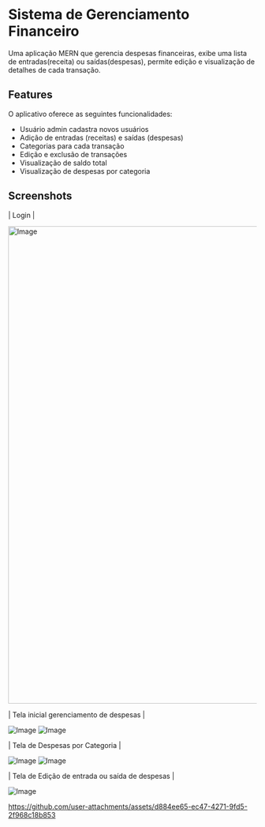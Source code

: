 # Sistema de Gerenciamento Financeiro

Uma aplicação MERN que gerencia despesas financeiras, exibe uma lista de entradas(receita) ou saídas(despesas), permite edição e visualização de detalhes de cada transação.


## Features

O aplicativo oferece as seguintes funcionalidades:

* Usuário admin cadastra novos usuários
* Adição de entradas (receitas) e saídas (despesas)
* Categorias para cada transação
* Edição e exclusão de transações
* Visualização de saldo total
* Visualização de despesas por categoria
    


## Screenshots

| Login |

<img width="1868" height="967" alt="Image" src="https://github.com/user-attachments/assets/fc6a0dba-f15e-4dfd-b9c5-425b34df39bb" />
 

| Tela inicial gerenciamento de despesas | 

![Image](https://github.com/user-attachments/assets/6347a30e-2d1e-4275-ba51-202e1e016370)
![Image](https://github.com/user-attachments/assets/f6810e7b-eeb6-4f3d-9c93-504b3bf46653)


| Tela de Despesas por Categoria |   

![Image](https://github.com/user-attachments/assets/784a6b9c-ee27-41bc-ae38-bd1b7bb01b86)
![Image](https://github.com/user-attachments/assets/3a12b2dd-6a80-429c-a55f-7944ddfdb13d)


| Tela de Edição de entrada ou saída de despesas |   

![Image](https://github.com/user-attachments/assets/6cbff5e0-ad0c-4b23-9d84-9c56c4180aa9)


https://github.com/user-attachments/assets/d884ee65-ec47-4271-9fd5-2f968c18b853
